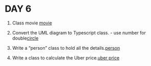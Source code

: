 # DAY 6 
1.  Class movie [movie](./movie.js)

2.  Convert the UML diagram to Typescript class. - use number for double[circle](./circle.js)

3.  Write a “person” class to hold all the details.[person](./person.js)

4.  Write a class to calculate the Uber price.[uber price](./uberprice.js)